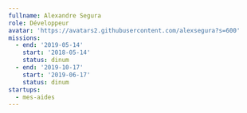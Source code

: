 ```yaml
---
fullname: Alexandre Segura
role: Développeur
avatar: 'https://avatars2.githubusercontent.com/alexsegura?s=600'
missions:
  - end: '2019-05-14'
    start: '2018-05-14'
    status: dinum
  - end: '2019-10-17'
    start: '2019-06-17'
    status: dinum
startups:
  - mes-aides
---
```


